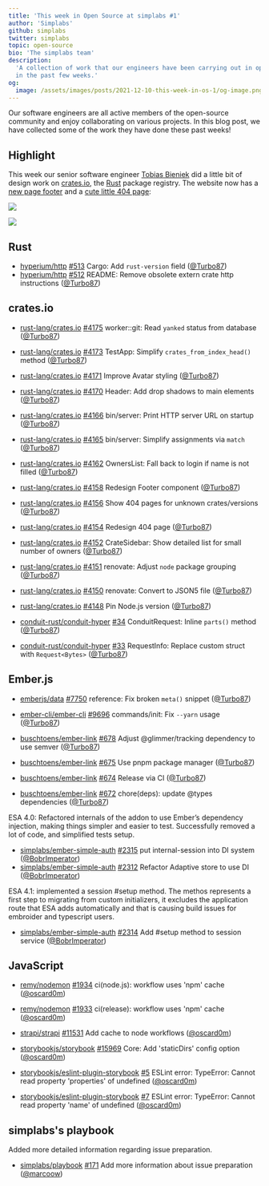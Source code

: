```yaml
---
title: 'This week in Open Source at simplabs #1'
author: 'Simplabs'
github: simplabs
twitter: simplabs
topic: open-source
bio: 'The simplabs team'
description:
  'A collection of work that our engineers have been carrying out in open-source
  in the past few weeks.'
og:
  image: /assets/images/posts/2021-12-10-this-week-in-os-1/og-image.png
---
```


Our software engineers are all active members of the open-source community and
enjoy collaborating on various projects. In this blog post, we have collected
some of the work they have done these past weeks!

<!--break-->

## Highlight

This week our senior software engineer [Tobias Bieniek] did a little bit of
design work on [crates.io], the [Rust] package registry. The website now has a
[new page footer](https://github.com/rust-lang/crates.io/pull/4158) and a
[cute little 404 page](https://github.com/rust-lang/crates.io/pull/4154):

![](https://user-images.githubusercontent.com/141300/141307167-e3fd2914-064f-4076-b415-fc12a8f8bcbe.png)

![](https://user-images.githubusercontent.com/141300/141186277-0706150c-86ca-4fa1-8114-03f9bd900df7.png)

## Rust

- [hyperium/http] [#513](https://github.com/hyperium/http/pull/513) Cargo: Add
  `rust-version` field ([@Turbo87])
- [hyperium/http] [#512](https://github.com/hyperium/http/pull/512) README:
  Remove obsolete extern crate http instructions ([@Turbo87])

## crates.io

- [rust-lang/crates.io]
  [#4175](https://github.com/rust-lang/crates.io/pull/4175) worker::git: Read
  `yanked` status from database ([@Turbo87])
- [rust-lang/crates.io]
  [#4173](https://github.com/rust-lang/crates.io/pull/4173) TestApp: Simplify
  `crates_from_index_head()` method ([@Turbo87])
- [rust-lang/crates.io]
  [#4171](https://github.com/rust-lang/crates.io/pull/4171) Improve Avatar
  styling ([@Turbo87])
- [rust-lang/crates.io]
  [#4170](https://github.com/rust-lang/crates.io/pull/4170) Header: Add drop
  shadows to main elements ([@Turbo87])
- [rust-lang/crates.io]
  [#4166](https://github.com/rust-lang/crates.io/pull/4166) bin/server: Print
  HTTP server URL on startup ([@Turbo87])
- [rust-lang/crates.io]
  [#4165](https://github.com/rust-lang/crates.io/pull/4165) bin/server: Simplify
  assignments via `match` ([@Turbo87])
- [rust-lang/crates.io]
  [#4162](https://github.com/rust-lang/crates.io/pull/4162) OwnersList: Fall
  back to login if name is not filled ([@Turbo87])
- [rust-lang/crates.io]
  [#4158](https://github.com/rust-lang/crates.io/pull/4158) Redesign Footer
  component ([@Turbo87])
- [rust-lang/crates.io]
  [#4156](https://github.com/rust-lang/crates.io/pull/4156) Show 404 pages for
  unknown crates/versions ([@Turbo87])
- [rust-lang/crates.io]
  [#4154](https://github.com/rust-lang/crates.io/pull/4154) Redesign 404 page
  ([@Turbo87])
- [rust-lang/crates.io]
  [#4152](https://github.com/rust-lang/crates.io/pull/4152) CrateSidebar: Show
  detailed list for small number of owners ([@Turbo87])
- [rust-lang/crates.io]
  [#4151](https://github.com/rust-lang/crates.io/pull/4151) renovate: Adjust
  `node` package grouping ([@Turbo87])
- [rust-lang/crates.io]
  [#4150](https://github.com/rust-lang/crates.io/pull/4150) renovate: Convert to
  JSON5 file ([@Turbo87])
- [rust-lang/crates.io]
  [#4148](https://github.com/rust-lang/crates.io/pull/4148) Pin Node.js version
  ([@Turbo87])

- [conduit-rust/conduit-hyper]
  [#34](https://github.com/conduit-rust/conduit-hyper/pull/34) ConduitRequest:
  Inline `parts()` method ([@Turbo87])
- [conduit-rust/conduit-hyper]
  [#33](https://github.com/conduit-rust/conduit-hyper/pull/33) RequestInfo:
  Replace custom struct with `Request<Bytes>` ([@Turbo87])

## Ember.js

- [emberjs/data] [#7750](https://github.com/emberjs/data/pull/7750) reference:
  Fix broken `meta()` snippet ([@Turbo87])

- [ember-cli/ember-cli]
  [#9696](https://github.com/ember-cli/ember-cli/pull/9696) commands/init: Fix
  `--yarn` usage ([@Turbo87])

- [buschtoens/ember-link]
  [#678](https://github.com/buschtoens/ember-link/pull/678) Adjust
  @glimmer/tracking dependency to use semver ([@Turbo87])
- [buschtoens/ember-link]
  [#675](https://github.com/buschtoens/ember-link/pull/675) Use pnpm package
  manager ([@Turbo87])
- [buschtoens/ember-link]
  [#674](https://github.com/buschtoens/ember-link/pull/674) Release via CI
  ([@Turbo87])
- [buschtoens/ember-link]
  [#672](https://github.com/buschtoens/ember-link/pull/672) chore(deps): update
  @types dependencies ([@Turbo87])

ESA 4.0: Refactored internals of the addon to use Ember’s dependency injection,
making things simpler and easier to test. Successfully removed a lot of code,
and simplified tests setup.

- [simplabs/ember-simple-auth]
  [#2315](https://github.com/simplabs/ember-simple-auth/pull/2315) put
  internal-session into DI system ([@BobrImperator])
- [simplabs/ember-simple-auth]
  [#2312](https://github.com/simplabs/ember-simple-auth/pull/2312) Refactor
  Adaptive store to use DI ([@BobrImperator])

ESA 4.1: implemented a session #setup method. The methos represents a first step
to migrating from custom initializers, it excludes the application route that
ESA adds automatically and that is causing build issues for embroider and
typescript users.

- [simplabs/ember-simple-auth]
  [#2314](https://github.com/simplabs/ember-simple-auth/issues/2314) Add #setup
  method to session service ([@BobrImperator])

## JavaScript

- [remy/nodemon] [#1934](https://github.com/remy/nodemon/pull/1934) ci(node.js):
  workflow uses 'npm' cache ([@oscard0m])
- [remy/nodemon] [#1933](https://github.com/remy/nodemon/pull/1933) ci(release):
  workflow uses 'npm' cache ([@oscard0m])

- [strapi/strapi] [#11531](https://github.com/strapi/strapi/pull/11531) Add
  cache to node workflows ([@oscard0m])

- [storybookjs/storybook]
  [#15969](https://github.com/storybookjs/storybook/pull/15969) Core: Add
  'staticDirs' config option ([@oscard0m])
- [storybookjs/eslint-plugin-storybook]
  [#5](https://github.com/storybookjs/eslint-plugin-storybook/issues/5) ESLint
  error: TypeError: Cannot read property 'properties' of undefined ([@oscard0m])
- [storybookjs/eslint-plugin-storybook]
  [#7](https://github.com/storybookjs/eslint-plugin-storybook/issues/7) ESLint
  error: TypeError: Cannot read property 'name' of undefined ([@oscard0m])

## simplabs's playbook

Added more detailed information regarding issue preparation.

- [simplabs/playbook] [#171](https://github.com/simplabs/playbook/pull/171) Add
  more information about issue preparation ([@marcoow])

[hyperium/http]: https://github.com/hyperium/http/
[rust-lang/crates.io]: https://github.com/rust-lang/crates.io/
[conduit-rust/conduit-hyper]: https://github.com/conduit-rust/conduit-hyper/
[emberjs/data]: https://github.com/emberjs/data/
[ember-cli/ember-cli]: https://github.com/ember-cli/ember-cli/
[tobias bieniek]: https://github.com/Turbo87/
[crates.io]: https://crates.io/
[rust]: https://rust-lang.org/
[@turbo87]: https://github.com/Turbo87/
[contact]: https://simplabs.com/contact/
[simplabs/ember-simple-auth]: https://github.com/simplabs/ember-simple-auth/
[buschtoens/ember-link]: https://github.com/buschtoens/ember-link/
[remy/nodemon]: https://github.com/remy/nodemon/
[strapi/strapi]: https://github.com/strapi/strapi/
[storybookjs/storybook]: https://github.com/storybookjs/storybook/
[storybookjs/eslint-plugin-storybook]:
  https://github.com/storybookjs/eslint-plugin-storybook/
[@marcoow]: https://github.com/marcoow/
[@bobrimperator]: https://github.com/BobrImperator/
[@oscard0m]: https://github.com/oscard0m/
[simplabs/playbook]: https://github.com/simplabs/playbook/
